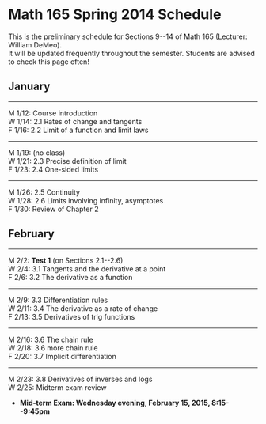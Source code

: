 # Math 165 Spring 2014 Schedule

This is the preliminary schedule for Sections 9--14 of Math 165 
(Lecturer: William DeMeo).  
It will be updated frequently throughout the semester. 
Students are advised to check this page often!

## January

---------------------------------------------------------
M 1/12: Course introduction  
W 1/14: 2.1 Rates of change and tangents  
F 1/16: 2.2 Limit of a function and limit laws  
<!-- ;  **MLP Review 1: 1.1, 1.2**    -->


---------------------------------------------------------
M 1/19: (no class)  
W 1/21: 2.3 Precise definition of limit  
F 1/23: 2.4 One-sided limits  
<!-- **MLP HW 1: 2.1, 2.2**    -->


---------------------------------------------------------
M 1/26: 2.5 Continuity  
W 1/28: 2.6 Limits involving infinity, asymptotes  
F 1/30: Review of Chapter 2  
<!-- **MLP HW 2: 2.4, 2.5**    -->

## February

-------------------------------------------------------
M 2/2: **Test 1** (on Sections 2.1--2.6)  
W 2/4: 3.1 Tangents and the derivative at a point  
F 2/6: 3.2 The derivative as a function  
<!-- **MLP HW 3: 2.6**   -->

--------------
M 2/9: 3.3 Differentiation rules  
W 2/11: 3.4 The derivative as a rate of change  
F 2/13: 3.5 Derivatives of trig functions  
<!-- **MLP HW 4: 3.1, 3.2**    -->

----------------------------------------
M 2/16: 3.6 The chain rule  
W 2/18: 3.6 more chain rule  
F 2/20: 3.7 Implicit differentiation  
<!-- **MLP HW 5: 3.3**    -->

---------------------------------------------------------
M 2/23: 3.8 Derivatives of inverses and logs  
W 2/25: Midterm exam review  
+ **Mid-term Exam: Wednesday evening, February 15, 2015, 8:15--9:45pm**  






                                                                  
